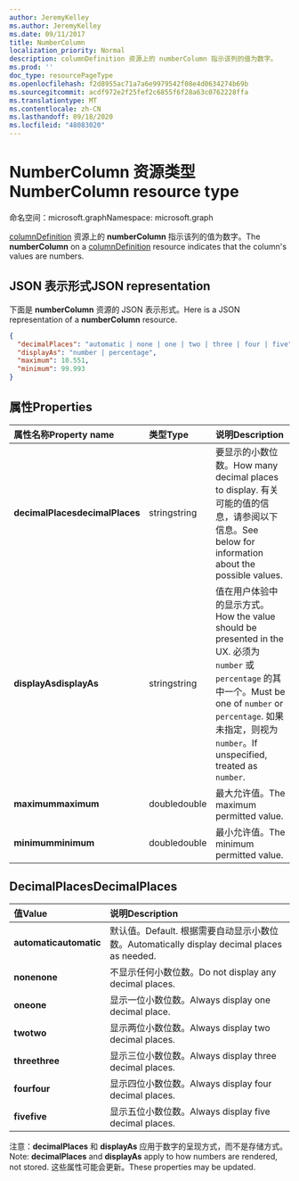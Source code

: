 ```yaml
---
author: JeremyKelley
ms.author: JeremyKelley
ms.date: 09/11/2017
title: NumberColumn
localization_priority: Normal
description: columnDefinition 资源上的 numberColumn 指示该列的值为数字。
ms.prod: ''
doc_type: resourcePageType
ms.openlocfilehash: f2d8955ac71a7a6e9979542f08e4d0634274b69b
ms.sourcegitcommit: acdf972e2f25fef2c6855f6f28a63c0762228ffa
ms.translationtype: MT
ms.contentlocale: zh-CN
ms.lasthandoff: 09/18/2020
ms.locfileid: "48083020"
---
```

# <a name="numbercolumn-resource-type"></a><span data-ttu-id="583a7-103">NumberColumn 资源类型</span><span class="sxs-lookup"><span data-stu-id="583a7-103">NumberColumn resource type</span></span>

<span data-ttu-id="583a7-104">命名空间：microsoft.graph</span><span class="sxs-lookup"><span data-stu-id="583a7-104">Namespace: microsoft.graph</span></span>

<span data-ttu-id="583a7-105">[columnDefinition](columndefinition.md) 资源上的 **numberColumn** 指示该列的值为数字。</span><span class="sxs-lookup"><span data-stu-id="583a7-105">The **numberColumn** on a [columnDefinition](columndefinition.md) resource indicates that the column's values are numbers.</span></span>

## <a name="json-representation"></a><span data-ttu-id="583a7-106">JSON 表示形式</span><span class="sxs-lookup"><span data-stu-id="583a7-106">JSON representation</span></span>

<span data-ttu-id="583a7-107">下面是 **numberColumn** 资源的 JSON 表示形式。</span><span class="sxs-lookup"><span data-stu-id="583a7-107">Here is a JSON representation of a **numberColumn** resource.</span></span>
<!-- { "blockType": "resource", "@odata.type": "microsoft.graph.numberColumn" } -->

```json
{
  "decimalPlaces": "automatic | none | one | two | three | four | five",
  "displayAs": "number | percentage",
  "maximum": 10.551,
  "minimum": 99.993
}
```

## <a name="properties"></a><span data-ttu-id="583a7-108">属性</span><span class="sxs-lookup"><span data-stu-id="583a7-108">Properties</span></span>

| <span data-ttu-id="583a7-109">属性名称</span><span class="sxs-lookup"><span data-stu-id="583a7-109">Property name</span></span>      | <span data-ttu-id="583a7-110">类型</span><span class="sxs-lookup"><span data-stu-id="583a7-110">Type</span></span>   | <span data-ttu-id="583a7-111">说明</span><span class="sxs-lookup"><span data-stu-id="583a7-111">Description</span></span>
|:-------------------|:-------|:-----------------------------------------------
| <span data-ttu-id="583a7-112">**decimalPlaces**</span><span class="sxs-lookup"><span data-stu-id="583a7-112">**decimalPlaces**</span></span>  | <span data-ttu-id="583a7-113">string</span><span class="sxs-lookup"><span data-stu-id="583a7-113">string</span></span> | <span data-ttu-id="583a7-114">要显示的小数位数。</span><span class="sxs-lookup"><span data-stu-id="583a7-114">How many decimal places to display.</span></span> <span data-ttu-id="583a7-115">有关可能的值的信息，请参阅以下信息。</span><span class="sxs-lookup"><span data-stu-id="583a7-115">See below for information about the possible values.</span></span>
| <span data-ttu-id="583a7-116">**displayAs**</span><span class="sxs-lookup"><span data-stu-id="583a7-116">**displayAs**</span></span>      | <span data-ttu-id="583a7-117">string</span><span class="sxs-lookup"><span data-stu-id="583a7-117">string</span></span> | <span data-ttu-id="583a7-118">值在用户体验中的显示方式。</span><span class="sxs-lookup"><span data-stu-id="583a7-118">How the value should be presented in the UX.</span></span> <span data-ttu-id="583a7-119">必须为 `number` 或 `percentage` 的其中一个。</span><span class="sxs-lookup"><span data-stu-id="583a7-119">Must be one of `number` or `percentage`.</span></span> <span data-ttu-id="583a7-120">如果未指定，则视为 `number`。</span><span class="sxs-lookup"><span data-stu-id="583a7-120">If unspecified, treated as `number`.</span></span>
| <span data-ttu-id="583a7-121">**maximum**</span><span class="sxs-lookup"><span data-stu-id="583a7-121">**maximum**</span></span>        | <span data-ttu-id="583a7-122">double</span><span class="sxs-lookup"><span data-stu-id="583a7-122">double</span></span> | <span data-ttu-id="583a7-123">最大允许值。</span><span class="sxs-lookup"><span data-stu-id="583a7-123">The maximum permitted value.</span></span>
| <span data-ttu-id="583a7-124">**minimum**</span><span class="sxs-lookup"><span data-stu-id="583a7-124">**minimum**</span></span>        | <span data-ttu-id="583a7-125">double</span><span class="sxs-lookup"><span data-stu-id="583a7-125">double</span></span> | <span data-ttu-id="583a7-126">最小允许值。</span><span class="sxs-lookup"><span data-stu-id="583a7-126">The minimum permitted value.</span></span>

## <a name="decimalplaces"></a><span data-ttu-id="583a7-127">DecimalPlaces</span><span class="sxs-lookup"><span data-stu-id="583a7-127">DecimalPlaces</span></span>

| <span data-ttu-id="583a7-128">值</span><span class="sxs-lookup"><span data-stu-id="583a7-128">Value</span></span>          | <span data-ttu-id="583a7-129">说明</span><span class="sxs-lookup"><span data-stu-id="583a7-129">Description</span></span>
|:---------------|:--------------------------------------------------------------
| <span data-ttu-id="583a7-130">**automatic**</span><span class="sxs-lookup"><span data-stu-id="583a7-130">**automatic**</span></span>  | <span data-ttu-id="583a7-131">默认值。</span><span class="sxs-lookup"><span data-stu-id="583a7-131">Default.</span></span> <span data-ttu-id="583a7-132">根据需要自动显示小数位数。</span><span class="sxs-lookup"><span data-stu-id="583a7-132">Automatically display decimal places as needed.</span></span>
| <span data-ttu-id="583a7-133">**none**</span><span class="sxs-lookup"><span data-stu-id="583a7-133">**none**</span></span>       | <span data-ttu-id="583a7-134">不显示任何小数位数。</span><span class="sxs-lookup"><span data-stu-id="583a7-134">Do not display any decimal places.</span></span>
| <span data-ttu-id="583a7-135">**one**</span><span class="sxs-lookup"><span data-stu-id="583a7-135">**one**</span></span>        | <span data-ttu-id="583a7-136">显示一位小数位数。</span><span class="sxs-lookup"><span data-stu-id="583a7-136">Always display one decimal place.</span></span>
| <span data-ttu-id="583a7-137">**two**</span><span class="sxs-lookup"><span data-stu-id="583a7-137">**two**</span></span>        | <span data-ttu-id="583a7-138">显示两位小数位数。</span><span class="sxs-lookup"><span data-stu-id="583a7-138">Always display two decimal places.</span></span>
| <span data-ttu-id="583a7-139">**three**</span><span class="sxs-lookup"><span data-stu-id="583a7-139">**three**</span></span>      | <span data-ttu-id="583a7-140">显示三位小数位数。</span><span class="sxs-lookup"><span data-stu-id="583a7-140">Always display three decimal places.</span></span>
| <span data-ttu-id="583a7-141">**four**</span><span class="sxs-lookup"><span data-stu-id="583a7-141">**four**</span></span>       | <span data-ttu-id="583a7-142">显示四位小数位数。</span><span class="sxs-lookup"><span data-stu-id="583a7-142">Always display four decimal places.</span></span>
| <span data-ttu-id="583a7-143">**five**</span><span class="sxs-lookup"><span data-stu-id="583a7-143">**five**</span></span>       | <span data-ttu-id="583a7-144">显示五位小数位数。</span><span class="sxs-lookup"><span data-stu-id="583a7-144">Always display five decimal places.</span></span>

<span data-ttu-id="583a7-145">注意：**decimalPlaces** 和 **displayAs** 应用于数字的呈现方式，而不是存储方式。</span><span class="sxs-lookup"><span data-stu-id="583a7-145">Note: **decimalPlaces** and **displayAs** apply to how numbers are rendered, not stored.</span></span>
<span data-ttu-id="583a7-146">这些属性可能会更新。</span><span class="sxs-lookup"><span data-stu-id="583a7-146">These properties may be updated.</span></span>

<!-- {
  "type": "#page.annotation",
  "description": "",
  "keywords": "",
  "section": "documentation",
  "suppressions": [
    "Warning: /api-reference/v1.0/resources/numbercolumn.md:
      Found potential enums in resource example that weren't defined in a table:(automatic,none,one,two,three,four,five) are in resource, but () are in table",
    "Warning: /api-reference/v1.0/resources/numbercolumn.md:
      Found potential enums in resource example that weren't defined in a table:(number,percentage) are in resource, but () are in table"
  ],
  "tocPath": "Resources/NumberColumn"
} -->

